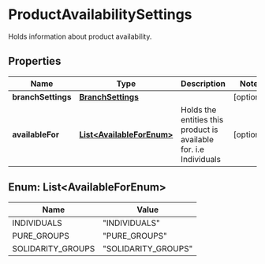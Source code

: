 

# ProductAvailabilitySettings

Holds information about product availability.
## Properties

Name | Type | Description | Notes
------------ | ------------- | ------------- | -------------
**branchSettings** | [**BranchSettings**](BranchSettings.md) |  |  [optional]
**availableFor** | [**List&lt;AvailableForEnum&gt;**](#List&lt;AvailableForEnum&gt;) | Holds the entities this product is available for. i.e Individuals |  [optional]



## Enum: List&lt;AvailableForEnum&gt;

Name | Value
---- | -----
INDIVIDUALS | &quot;INDIVIDUALS&quot;
PURE_GROUPS | &quot;PURE_GROUPS&quot;
SOLIDARITY_GROUPS | &quot;SOLIDARITY_GROUPS&quot;



